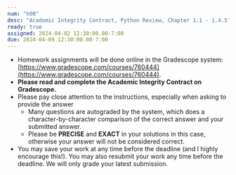 ```yaml
---
num: "h00"
desc: "Academic Integrity Contract, Python Review, Chapter 1.1 - 1.4.5"
ready: true
assigned: 2024-04-02 12:30:00.00-7:00
due: 2024-04-09 12:30:00.00-7:00
---
```


* Homework assignments will be done online in the Gradescope system: [https://www.gradescope.com/courses/760444](https://www.gradescope.com/courses/760444).
* **Please read and complete the Academic Integrity Contract on Gradescope.**
* Please pay close attention to the instructions, especially when asking to provide the answer
	* Many questions are autograded by the system, which does a character-by-character comparison of the correct answer and your submitted answer.
	* Please be **PRECISE** and **EXACT** in your solutions in this case, otherwise your answer will not be considered correct.
* You may save your work at any time before the deadline (and I highly encourage this!). You may also resubmit your work any time before the deadline. We will only grade your latest submission.
